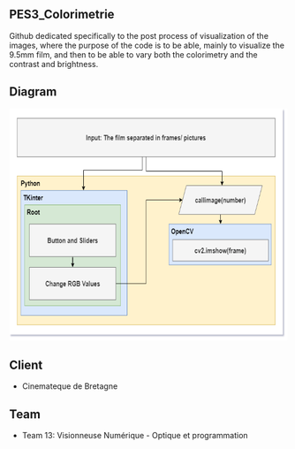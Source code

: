 ## PES3_Colorimetrie

Github dedicated specifically to the post process of visualization of the images, where the purpose of the code is to be able, mainly to visualize the 9.5mm film, and then to be able to vary both the colorimetry and the contrast and brightness. 

## Diagram

<p>
    <img src="media/image.png" width="680" height="420" />
</p>

## Client

 - Cinemateque de Bretagne

## Team

 - Team 13: Visionneuse Numérique - Optique et programmation
